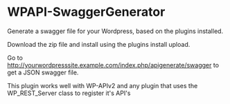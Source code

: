 # WPAPI-SwaggerGenerator
Generate a swagger file for your Wordpress, based on the plugins installed.

Download the zip file and install using the plugins install upload.

Go to http://yourwordpresssite.example.com/index.php/apigenerate/swagger to get 
a JSON swagger file.

This plugin works well with WP-APIv2 and any plugin that uses the WP_REST_Server
class to register it's API's
